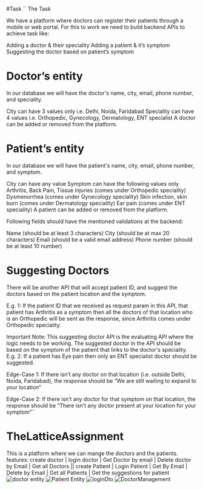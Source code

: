 #Task
``
The Task

We have a platform where doctors can register their patients through a mobile or web portal. For this to work we need to build backend APIs to achieve task like:

Adding a doctor & their speciality
Adding a patient & it’s symptom
Suggesting the doctor based on patient’s symptom

# Doctor’s entity

In our database we will have the doctor's name, city, email, phone number, and speciality.

City can have 3 values only i.e. Delhi, Noida, Faridabad
Speciality can have 4 values i.e. Orthopedic, Gynecology, Dermatology, ENT specialist
A doctor can be added or removed from the platform.


# Patient’s entity

In our database we will have the patient's name, city, email, phone number, and symptom.

City can have any value
Symptom can have the following values only
Arthritis, Back Pain, Tissue injuries (comes under Orthopedic speciality)
Dysmenorrhea (comes under Gynecology speciality)
Skin infection, skin burn (comes under Dermatology speciality)
Ear pain (comes under ENT speciality)
A patient can be added or removed from the platform.


Following fields should have the mentioned validations at the backend:

Name (should be at least 3 characters)
City (should be at max 20 characters)
Email (should be a valid email address)
Phone number (should be at least 10 number)

# Suggesting Doctors

There will be another API that will accept patient ID, and suggest the doctors based on the patient location and the symptom.

E.g. 1: If the patient ID that we received as request param in this API, that patient has Arthritis as a symptom then all the doctors of that location who is an Orthopedic will be sent as the response, since Arthritis comes under Orthopedic speciality.


Important Note: This suggesting doctor API  is the evaluating API where the logic needs to be working. The suggested doctor in the API should be based on the symptom of the patient that links to the doctor's speciality. E.g. 2: If a patient has Eye pain then only an ENT specialist doctor should be suggested.

Edge-Case 1: If there isn’t any doctor on that location (i.e. outside Delhi, Noida, Faridabad), the response should be “We are still waiting to expand to your location”

Edge-Case 2: If there isn’t any doctor for that symptom on that location, the response should be “There isn’t any doctor present at your location for your symptom”``

# TheLatticeAssignment
This is a platform where we can mange the doctors and the patients. features: create doctor | login doctor | Get Doctor by email | Delete doctor by Email | Get all Doctors || create Patient | Login Patient | Get By Email | Delete by Email | Get all Patients | Get the suggestions for patient
![doctor entity](https://github.com/pradeepsingroul/TheLatticeAssignment/assets/104360276/66a63259-73fe-4936-aa86-c18b030d7704)
![Patient Entity](https://github.com/pradeepsingroul/TheLatticeAssignment/assets/104360276/94976d1e-0b63-4d23-a2b0-cbf58a8696e3)
![loginDto](https://github.com/pradeepsingroul/TheLatticeAssignment/assets/104360276/a5f34aa6-b811-4727-ab38-e57d30dc3f5c)
![DoctorManagement](https://github.com/pradeepsingroul/TheLatticeAssignment/assets/104360276/ba4dd39c-6bcd-4f27-b035-2a1bccfa81fb)
